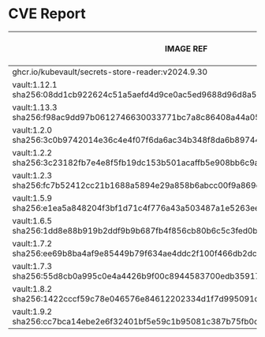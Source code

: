 # CVE Report
|                                        IMAGE REF                                        |      OS       | CRITICAL<BR>(OS, OTHER) | HIGH<BR>(OS, OTHER) | MEDIUM<BR>(OS, OTHER) | LOW<BR>(OS, OTHER) | UNKNOWN<BR>(OS, OTHER) |
|-----------------------------------------------------------------------------------------|---------------|-------------------------|---------------------|-----------------------|--------------------|------------------------|
| ghcr.io/kubevault/secrets-store-reader:v2024.9.30                                       |               | 0, 0                    | 0, 0                | 0, 0                  | 0, 0               | 0, 0                   |
| vault:1.12.1<br>sha256:08dd1cb922624c51a5aefd4d9ce0ac5ed9688d96d8a5ad94664fa10e84702ed6 | alpine 3.14.8 | 0, 4                    | **8**, 37           | 4, 37                 | 0, 4               | 0, 0                   |
| vault:1.13.3<br>sha256:f98ac9dd97b0612746630033771bc7a8c86408a44a056f3f4be47fc576ec3744 | alpine 3.18.6 | 0, 1                    | 0, 21               | 20, 29                | 4, 3               | 0, 0                   |
| vault:1.2.0<br>sha256:3c0b9742014e36c4e4f07f6da6ac34b348f8da6b897446d77ee70c1a2b6c2539  | alpine 3.10.1 | **3**, 0                | **9**, 0            | 14, 0                 | 4, 0               | 0, 0                   |
| vault:1.2.2<br>sha256:3c23182fb7e4e8f5fb19dc153b501acaffb5e908bb6c9ad192e37ab3ca2ed2b4  | alpine 3.10.2 | **1**, 0                | **9**, 0            | 14, 0                 | 4, 0               | 0, 0                   |
| vault:1.2.3<br>sha256:fc7b52412cc21b1688a5894e29a858b6abcc00f9a869dee909da2e0a2c1dc09c  | alpine 3.10.3 | **1**, 0                | **9**, 0            | 10, 0                 | 2, 0               | 0, 0                   |
| vault:1.5.9<br>sha256:e1ea5a848204f3bf1d71c4f776a43a503487a1e5263ee7a034330f48fc6be3f4  | alpine 3.13.7 | **1**, 4                | **7**, 43           | 2, 26                 | 0, 1               | 0, 0                   |
| vault:1.6.5<br>sha256:1dd8e88b919b2ddf9b9b687fb4f856cb80b6c5c3fed0b0ee1427932be3ee28b6  | alpine 3.13.5 | **4**, 4                | **27**, 42          | 6, 26                 | 0, 1               | 0, 0                   |
| vault:1.7.2<br>sha256:ee69b8ba4af9e85449b79f634ae4ddc2f100f466db2dcbb83f6b69c8581de3aa  | alpine 3.13.5 | **4**, 4                | **27**, 42          | 6, 26                 | 0, 1               | 0, 0                   |
| vault:1.7.3<br>sha256:55d8cb0a995c0e4a4426b9f00c8944583700edb35917d2d950ed9b2379e61830  | alpine 3.13.5 | **4**, 4                | **27**, 39          | 6, 24                 | 0, 1               | 0, 0                   |
| vault:1.8.2<br>sha256:1422cccf59c78e046576e84612202334d1f7d995091d33f0e00141c3b075d0db  | alpine 3.14.2 | **1**, 6                | **32**, 61          | 10, 48                | 0, 4               | 0, 0                   |
| vault:1.9.2<br>sha256:cc7bca14ebe2e6f32401bf5e59c1b95081c387b75fb0c06c18c085670338a59b  | alpine 3.14.3 | **1**, 7                | **14**, 49          | 6, 40                 | 0, 4               | 0, 0                   |
